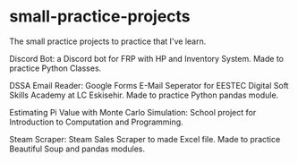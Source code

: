 # small-practice-projects
The small practice projects to practice that I've learn.

Discord Bot: a Discord bot for FRP with HP and Inventory System. Made to practice Python Classes.

DSSA Email Reader: Google Forms E-Mail Seperator for EESTEC Digital Soft Skills Academy at LC Eskisehir. Made to practice Python pandas module.

Estimating Pi Value with Monte Carlo Simulation: School project for Introduction to Computation and Programming.

Steam Scraper: Steam Sales Scraper to made Excel file. Made to practice Beautiful Soup and pandas modules.
